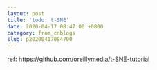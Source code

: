 ```yaml
---
layout: post
title: 'todo: t-SNE'
date: 2020-04-17 08:47:00 +0800
category: from_cnblogs
slug: p20200417084700
---
```

ref: https://github.com/oreillymedia/t-SNE-tutorial
